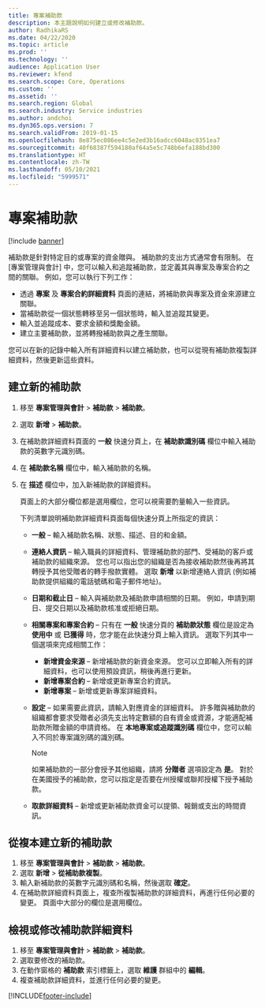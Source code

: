 ```yaml
---
title: 專案補助款
description: 本主題說明如何建立或修改補助款。
author: RadhikaRS
ms.date: 04/22/2020
ms.topic: article
ms.prod: ''
ms.technology: ''
audience: Application User
ms.reviewer: kfend
ms.search.scope: Core, Operations
ms.custom: ''
ms.assetid: ''
ms.search.region: Global
ms.search.industry: Service industries
ms.author: andchoi
ms.dyn365.ops.version: 7
ms.search.validFrom: 2019-01-15
ms.openlocfilehash: 8e875ec086ee4c5e2ed3b16adcc6048ac8351ea7
ms.sourcegitcommit: 40f68387f594180af64a5e5c748b6efa188bd300
ms.translationtype: HT
ms.contentlocale: zh-TW
ms.lasthandoff: 05/10/2021
ms.locfileid: "5999571"
---
```

# <a name="project-grants"></a>專案補助款

[!include [banner](../includes/banner.md)]

補助款是針對特定目的或專案的資金贈與。 補助款的支出方式通常會有限制。 在 [專案管理與會計] 中，您可以輸入和追蹤補助款，並定義其與專案及專案合約之間的關聯。 例如，您可以執行下列工作：

- 透過 **專案** 及 **專案合約詳細資料** 頁面的連結，將補助款與專案及資金來源建立關聯。
- 當補助款從一個狀態轉移至另一個狀態時，輸入並追蹤其變更。
- 輸入並追蹤成本、要求金額和獎勵金額。
- 建立主要補助款，並將轉撥補助款與之產生關聯。

您可以在新的記錄中輸入所有詳細資料以建立補助款，也可以從現有補助款複製詳細資料，然後更新這些資料。

## <a name="create-a-new-grant"></a>建立新的補助款

1. 移至 **專案管理與會計** \> **補助款** \> **補助款**。
2. 選取 **新增** \> **補助款**。
3. 在補助款詳細資料頁面的 **一般** 快速分頁上，在 **補助款識別碼** 欄位中輸入補助款的英數字元識別碼。
4. 在 **補助款名稱** 欄位中，輸入補助款的名稱。
5. 在 **描述** 欄位中，加入新補助款的詳細資料。

    頁面上的大部分欄位都是選用欄位，您可以視需要酌量輸入一些資訊。

    下列清單說明補助款詳細資料頁面每個快速分頁上所指定的資訊：

    - **一般** – 輸入補助款名稱、狀態、描述、目的和金額。
    - **連絡人資訊** – 輸入職員的詳細資料、管理補助款的部門、受補助的客戶或補助款的組織來源。 您也可以指出您的組織是否為接收補助款然後再將其轉授予其他受贈者的轉手撥款實體。 選取 **新增** 以新增連絡人資訊 (例如補助款提供組織的電話號碼和電子郵件地址)。
    - **日期和截止日** – 輸入與補助款及補助款申請相關的日期。 例如，申請到期日、提交日期以及補助款核准或拒絕日期。
    - **相關專案和專案合約** – 只有在 **一般** 快速分頁的 **補助款狀態** 欄位是設定為 **使用中** 或 **已獲得** 時，您才能在此快速分頁上輸入資訊。 選取下列其中一個選項來完成相關工作：

        - **新增資金來源** – 新增補助款的新資金來源。 您可以立即輸入所有的詳細資料，也可以使用預設資訊，稍後再進行更新。
        - **新增專案合約** – 新增或更新專案合約資訊。
        - **新增專案** – 新增或更新專案詳細資料。

    - **設定** – 如果需要此資訊，請輸入對應資金的詳細資料。 許多贈與補助款的組織都會要求受贈者必須先支出特定數額的自有資金或資源，才能適配補助款所贈金額的申請資格。 在 **本地專案或追蹤識別碼** 欄位中，您可以輸入不同於專案識別碼的識別碼。

        > [!NOTE]
        > 如果補助款的一部分會授予其他組織，請將 **分贈者** 選項設定為 **是**。 對於在美國授予的補助款，您可以指定是否要在州授權或聯邦授權下授予補助款。

    - **取款詳細資料** – 新增或更新補助款資金可以提領、報銷或支出的時間資訊。

## <a name="create-a-new-grant-from-a-copy"></a>從複本建立新的補助款

1. 移至 **專案管理與會計** \> **補助款** \> **補助款**。
2. 選取 **新增** \> **從補助款複製**。
3. 輸入新補助款的英數字元識別碼和名稱，然後選取 **確定**。
4. 在補助款詳細資料頁面上，複查所複製補助款的詳細資料，再進行任何必要的變更。 頁面中大部分的欄位是選用欄位。

## <a name="view-or-modify-grant-details"></a>檢視或修改補助款詳細資料

1. 移至 **專案管理與會計** \> **補助款** \> **補助款**。
2. 選取要修改的補助款。
3. 在動作窗格的 **補助款** 索引標籤上，選取 **維護** 群組中的 **編輯**。
4. 複查補助款詳細資料，並進行任何必要的變更。


[!INCLUDE[footer-include](../includes/footer-banner.md)]
